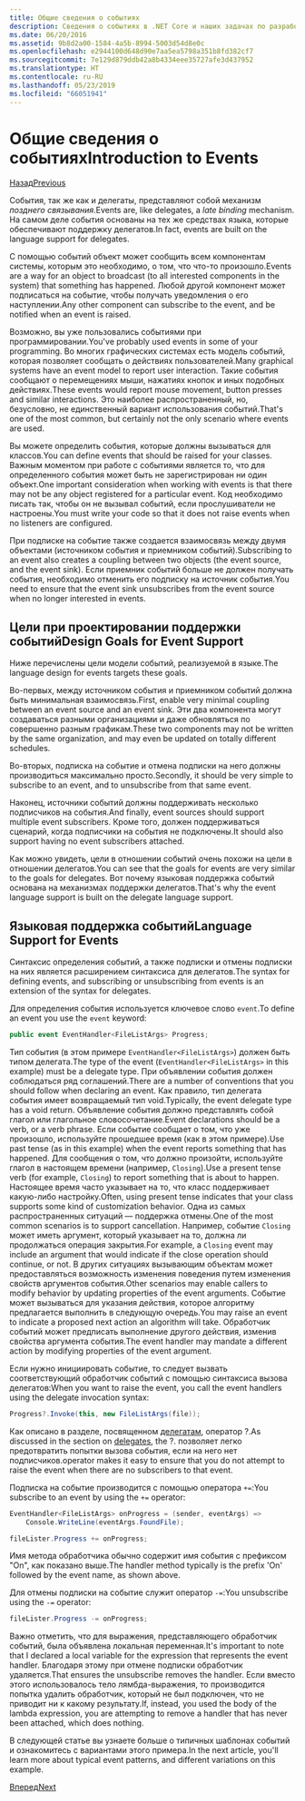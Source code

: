```yaml
---
title: Общие сведения о событиях
description: Сведения о событиях в .NET Core и наших задачах по разработке языка для них.
ms.date: 06/20/2016
ms.assetid: 9b8d2a00-1584-4a5b-8994-5003d54d8e0c
ms.openlocfilehash: e2944100d648d90e7aa5ea5798a351b8fd382cf7
ms.sourcegitcommit: 7e129d879ddb42a8b4334eee35727afe3d437952
ms.translationtype: HT
ms.contentlocale: ru-RU
ms.lasthandoff: 05/23/2019
ms.locfileid: "66051941"
---
```

# <a name="introduction-to-events"></a><span data-ttu-id="95a97-103">Общие сведения о событиях</span><span class="sxs-lookup"><span data-stu-id="95a97-103">Introduction to Events</span></span>

[<span data-ttu-id="95a97-104">Назад</span><span class="sxs-lookup"><span data-stu-id="95a97-104">Previous</span></span>](delegates-patterns.md)

<span data-ttu-id="95a97-105">События, так же как и делегаты, представляют собой механизм *позднего связывания*.</span><span class="sxs-lookup"><span data-stu-id="95a97-105">Events are, like delegates, a *late binding* mechanism.</span></span> <span data-ttu-id="95a97-106">На самом деле события основаны на тех же средствах языка, которые обеспечивают поддержку делегатов.</span><span class="sxs-lookup"><span data-stu-id="95a97-106">In fact, events are built on the language support for delegates.</span></span>

<span data-ttu-id="95a97-107">С помощью событий объект может сообщить всем компонентам системы, которым это необходимо, о том, что что-то произошло.</span><span class="sxs-lookup"><span data-stu-id="95a97-107">Events are a way for an object to broadcast (to all interested components in the system) that something has happened.</span></span> <span data-ttu-id="95a97-108">Любой другой компонент может подписаться на событие, чтобы получать уведомления о его наступлении.</span><span class="sxs-lookup"><span data-stu-id="95a97-108">Any other component can subscribe to the event, and be notified when an event is raised.</span></span>

<span data-ttu-id="95a97-109">Возможно, вы уже пользовались событиями при программировании.</span><span class="sxs-lookup"><span data-stu-id="95a97-109">You've probably used events in some of your programming.</span></span> <span data-ttu-id="95a97-110">Во многих графических системах есть модель событий, которая позволяет сообщать о действиях пользователей.</span><span class="sxs-lookup"><span data-stu-id="95a97-110">Many graphical systems have an event model to report user interaction.</span></span> <span data-ttu-id="95a97-111">Такие события сообщают о перемещениях мыши, нажатиях кнопок и иных подобных действиях.</span><span class="sxs-lookup"><span data-stu-id="95a97-111">These events would report mouse movement, button presses and similar interactions.</span></span> <span data-ttu-id="95a97-112">Это наиболее распространенный, но, безусловно, не единственный вариант использования событий.</span><span class="sxs-lookup"><span data-stu-id="95a97-112">That's one of the most common, but certainly not the only scenario where events are used.</span></span>

<span data-ttu-id="95a97-113">Вы можете определить события, которые должны вызываться для классов.</span><span class="sxs-lookup"><span data-stu-id="95a97-113">You can define events that should be raised for your classes.</span></span> <span data-ttu-id="95a97-114">Важным моментом при работе с событиями является то, что для определенного события может быть не зарегистрирован ни один объект.</span><span class="sxs-lookup"><span data-stu-id="95a97-114">One important consideration when working with events is that there may not be any object registered for a particular event.</span></span> <span data-ttu-id="95a97-115">Код необходимо писать так, чтобы он не вызывал событий, если прослушиватели не настроены.</span><span class="sxs-lookup"><span data-stu-id="95a97-115">You must write your code so that it does not raise events when no listeners are configured.</span></span>

<span data-ttu-id="95a97-116">При подписке на событие также создается взаимосвязь между двумя объектами (источником события и приемником событий).</span><span class="sxs-lookup"><span data-stu-id="95a97-116">Subscribing to an event also creates a coupling between two objects (the event source, and the event sink).</span></span> <span data-ttu-id="95a97-117">Если приемник событий больше не должен получать события, необходимо отменить его подписку на источник события.</span><span class="sxs-lookup"><span data-stu-id="95a97-117">You need to ensure that the event sink unsubscribes from the event source when no longer interested in events.</span></span>

## <a name="design-goals-for-event-support"></a><span data-ttu-id="95a97-118">Цели при проектировании поддержки событий</span><span class="sxs-lookup"><span data-stu-id="95a97-118">Design Goals for Event Support</span></span>

<span data-ttu-id="95a97-119">Ниже перечислены цели модели событий, реализуемой в языке.</span><span class="sxs-lookup"><span data-stu-id="95a97-119">The language design for events targets these goals.</span></span>

<span data-ttu-id="95a97-120">Во-первых, между источником события и приемником событий должна быть минимальная взаимосвязь.</span><span class="sxs-lookup"><span data-stu-id="95a97-120">First, enable very minimal coupling between an event source and an event sink.</span></span> <span data-ttu-id="95a97-121">Эти два компонента могут создаваться разными организациями и даже обновляться по совершенно разным графикам.</span><span class="sxs-lookup"><span data-stu-id="95a97-121">These two components may not be written by the same organization, and may even be updated on totally different schedules.</span></span>

<span data-ttu-id="95a97-122">Во-вторых, подписка на событие и отмена подписки на него должны производиться максимально просто.</span><span class="sxs-lookup"><span data-stu-id="95a97-122">Secondly, it should be very simple to subscribe to an event, and to unsubscribe from that same event.</span></span>

<span data-ttu-id="95a97-123">Наконец, источники событий должны поддерживать несколько подписчиков на события.</span><span class="sxs-lookup"><span data-stu-id="95a97-123">And finally, event sources should support multiple event subscribers.</span></span> <span data-ttu-id="95a97-124">Кроме того, должен поддерживаться сценарий, когда подписчики на события не подключены.</span><span class="sxs-lookup"><span data-stu-id="95a97-124">It should also support having no event subscribers attached.</span></span>

<span data-ttu-id="95a97-125">Как можно увидеть, цели в отношении событий очень похожи на цели в отношении делегатов.</span><span class="sxs-lookup"><span data-stu-id="95a97-125">You can see that the goals for events are very similar to the goals for delegates.</span></span>
<span data-ttu-id="95a97-126">Вот почему языковая поддержка событий основана на механизмах поддержки делегатов.</span><span class="sxs-lookup"><span data-stu-id="95a97-126">That's why the event language support is built on the delegate language support.</span></span>

## <a name="language-support-for-events"></a><span data-ttu-id="95a97-127">Языковая поддержка событий</span><span class="sxs-lookup"><span data-stu-id="95a97-127">Language Support for Events</span></span>

<span data-ttu-id="95a97-128">Синтаксис определения событий, а также подписки и отмены подписки на них является расширением синтаксиса для делегатов.</span><span class="sxs-lookup"><span data-stu-id="95a97-128">The syntax for defining events, and subscribing or unsubscribing from events is an extension of the syntax for delegates.</span></span>

<span data-ttu-id="95a97-129">Для определения события используется ключевое слово `event`.</span><span class="sxs-lookup"><span data-stu-id="95a97-129">To define an event you use the `event` keyword:</span></span>

```csharp
public event EventHandler<FileListArgs> Progress;
```

<span data-ttu-id="95a97-130">Тип события (в этом примере `EventHandler<FileListArgs>`) должен быть типом делегата.</span><span class="sxs-lookup"><span data-stu-id="95a97-130">The type of the event (`EventHandler<FileListArgs>` in this example) must be a delegate type.</span></span> <span data-ttu-id="95a97-131">При объявлении события должен соблюдаться ряд соглашений.</span><span class="sxs-lookup"><span data-stu-id="95a97-131">There are a number of conventions that you should follow when declaring an event.</span></span> <span data-ttu-id="95a97-132">Как правило, тип делегата события имеет возвращаемый тип void.</span><span class="sxs-lookup"><span data-stu-id="95a97-132">Typically, the event delegate type has a void return.</span></span>
<span data-ttu-id="95a97-133">Объявление события должно представлять собой глагол или глагольное словосочетание.</span><span class="sxs-lookup"><span data-stu-id="95a97-133">Event declarations should be a verb, or a verb phrase.</span></span>
<span data-ttu-id="95a97-134">Если событие сообщает о том, что уже произошло, используйте прошедшее время (как в этом примере).</span><span class="sxs-lookup"><span data-stu-id="95a97-134">Use past tense (as in this example) when the event reports something that has happened.</span></span> <span data-ttu-id="95a97-135">Для сообщения о том, что должно произойти, используйте глагол в настоящем времени (например, `Closing`).</span><span class="sxs-lookup"><span data-stu-id="95a97-135">Use a present tense verb (for example, `Closing`) to report something that is about to happen.</span></span> <span data-ttu-id="95a97-136">Настоящее время часто указывает на то, что класс поддерживает какую-либо настройку.</span><span class="sxs-lookup"><span data-stu-id="95a97-136">Often, using present tense indicates that your class supports some kind of customization behavior.</span></span> <span data-ttu-id="95a97-137">Одна из самых распространенных ситуаций — поддержка отмены.</span><span class="sxs-lookup"><span data-stu-id="95a97-137">One of the most common scenarios is to support cancellation.</span></span> <span data-ttu-id="95a97-138">Например, событие `Closing` может иметь аргумент, который указывает на то, должна ли продолжаться операция закрытия.</span><span class="sxs-lookup"><span data-stu-id="95a97-138">For example, a `Closing` event may include an argument that would indicate if the close operation should continue, or not.</span></span>  <span data-ttu-id="95a97-139">В других ситуациях вызывающим объектам может предоставляться возможность изменения поведения путем изменения свойств аргументов события.</span><span class="sxs-lookup"><span data-stu-id="95a97-139">Other scenarios may enable callers to modify behavior by updating properties of the event arguments.</span></span> <span data-ttu-id="95a97-140">Событие может вызываться для указания действия, которое алгоритму предлагается выполнить в следующую очередь.</span><span class="sxs-lookup"><span data-stu-id="95a97-140">You may raise an event to indicate a proposed next action an algorithm will take.</span></span> <span data-ttu-id="95a97-141">Обработчик событий может предписать выполнение другого действия, изменив свойства аргумента события.</span><span class="sxs-lookup"><span data-stu-id="95a97-141">The event handler may mandate a different action by modifying  properties of the event argument.</span></span>

<span data-ttu-id="95a97-142">Если нужно инициировать событие, то следует вызвать соответствующий обработчик событий с помощью синтаксиса вызова делегатов:</span><span class="sxs-lookup"><span data-stu-id="95a97-142">When you want to raise the event, you call the event handlers using the delegate invocation syntax:</span></span>

```csharp
Progress?.Invoke(this, new FileListArgs(file));
```

<span data-ttu-id="95a97-143">Как описано в разделе, посвященном [делегатам](delegates-patterns.md), оператор ?.</span><span class="sxs-lookup"><span data-stu-id="95a97-143">As discussed in the section on [delegates](delegates-patterns.md), the ?.</span></span>
<span data-ttu-id="95a97-144">позволяет легко предотвратить попытки вызова события, если на него нет подписчиков.</span><span class="sxs-lookup"><span data-stu-id="95a97-144">operator makes it easy to ensure that you do not attempt to raise the event when there are no subscribers to that event.</span></span>
 
<span data-ttu-id="95a97-145">Подписка на событие производится с помощью оператора `+=`:</span><span class="sxs-lookup"><span data-stu-id="95a97-145">You subscribe to an event by using the `+=` operator:</span></span>

```csharp
EventHandler<FileListArgs> onProgress = (sender, eventArgs) => 
    Console.WriteLine(eventArgs.FoundFile);

fileLister.Progress += onProgress;
```

<span data-ttu-id="95a97-146">Имя метода обработчика обычно содержит имя события с префиксом "On", как показано выше.</span><span class="sxs-lookup"><span data-stu-id="95a97-146">The handler method typically is the prefix 'On' followed by the event name, as shown above.</span></span>

<span data-ttu-id="95a97-147">Для отмены подписки на событие служит оператор `-=`:</span><span class="sxs-lookup"><span data-stu-id="95a97-147">You unsubscribe using the `-=` operator:</span></span>

```csharp
fileLister.Progress -= onProgress;
```

<span data-ttu-id="95a97-148">Важно отметить, что для выражения, представляющего обработчик событий, была объявлена локальная переменная.</span><span class="sxs-lookup"><span data-stu-id="95a97-148">It's important to note that I declared a local variable for the expression that represents the event handler.</span></span> <span data-ttu-id="95a97-149">Благодаря этому при отмене подписки обработчик удаляется.</span><span class="sxs-lookup"><span data-stu-id="95a97-149">That ensures the unsubscribe removes the handler.</span></span>
<span data-ttu-id="95a97-150">Если вместо этого использовалось тело лямбда-выражения, то производится попытка удалить обработчик, который не был подключен, что не приводит ни к какому результату.</span><span class="sxs-lookup"><span data-stu-id="95a97-150">If, instead, you used the body of the lambda expression, you are attempting to remove a handler that has never been attached, which does nothing.</span></span>

<span data-ttu-id="95a97-151">В следующей статье вы узнаете больше о типичных шаблонах событий и ознакомитесь с вариантами этого примера.</span><span class="sxs-lookup"><span data-stu-id="95a97-151">In the next article, you'll learn more about typical event patterns, and different variations on this example.</span></span>

[<span data-ttu-id="95a97-152">Вперед</span><span class="sxs-lookup"><span data-stu-id="95a97-152">Next</span></span>](event-pattern.md)
